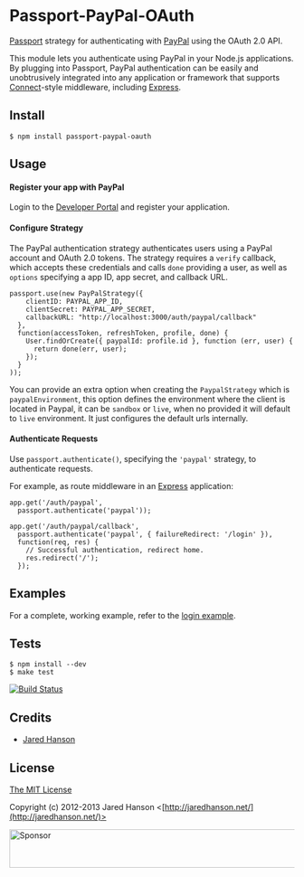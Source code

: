 # Passport-PayPal-OAuth

[Passport](http://passportjs.org/) strategy for authenticating with [PayPal](http://www.paypal.com/)
using the OAuth 2.0 API.

This module lets you authenticate using PayPal in your Node.js applications.
By plugging into Passport, PayPal authentication can be easily and
unobtrusively integrated into any application or framework that supports
[Connect](http://www.senchalabs.org/connect/)-style middleware, including
[Express](http://expressjs.com/).

## Install

    $ npm install passport-paypal-oauth

## Usage

#### Register your app with PayPal

Login to the [Developer Portal](https://devportal.x.com/sdm/myprofile) and register your application.

#### Configure Strategy

The PayPal authentication strategy authenticates users using a PayPal
account and OAuth 2.0 tokens.  The strategy requires a `verify` callback, which
accepts these credentials and calls `done` providing a user, as well as
`options` specifying a app ID, app secret, and callback URL.

    passport.use(new PayPalStrategy({
        clientID: PAYPAL_APP_ID,
        clientSecret: PAYPAL_APP_SECRET,
        callbackURL: "http://localhost:3000/auth/paypal/callback"
      },
      function(accessToken, refreshToken, profile, done) {
        User.findOrCreate({ paypalId: profile.id }, function (err, user) {
          return done(err, user);
        });
      }
    ));

You can provide an extra option when creating the `PaypalStrategy` which is `paypalEnvironment`, this
option defines the environment where the client is located in Paypal, it can be `sandbox` or `live`, when
no provided it will default to `live` environment. It just configures the default urls internally.

#### Authenticate Requests

Use `passport.authenticate()`, specifying the `'paypal'` strategy, to
authenticate requests.

For example, as route middleware in an [Express](http://expressjs.com/)
application:

    app.get('/auth/paypal',
      passport.authenticate('paypal'));

    app.get('/auth/paypal/callback',
      passport.authenticate('paypal', { failureRedirect: '/login' }),
      function(req, res) {
        // Successful authentication, redirect home.
        res.redirect('/');
      });

## Examples

For a complete, working example, refer to the [login example](https://github.com/jaredhanson/passport-paypal-oauth/tree/master/examples/login).

## Tests

    $ npm install --dev
    $ make test

[![Build Status](https://secure.travis-ci.org/jaredhanson/passport-paypal-oauth.png)](http://travis-ci.org/jaredhanson/passport-paypal-oauth)

## Credits

  - [Jared Hanson](http://github.com/jaredhanson)

## License

[The MIT License](http://opensource.org/licenses/MIT)

Copyright (c) 2012-2013 Jared Hanson <[http://jaredhanson.net/](http://jaredhanson.net/)>

<a target='_blank' rel='nofollow' href='https://app.codesponsor.io/link/vK9dyjRnnWsMzzJTQ57fRJpH/jaredhanson/passport-paypal-oauth'>  <img alt='Sponsor' width='888' height='68' src='https://app.codesponsor.io/embed/vK9dyjRnnWsMzzJTQ57fRJpH/jaredhanson/passport-paypal-oauth.svg' /></a>
